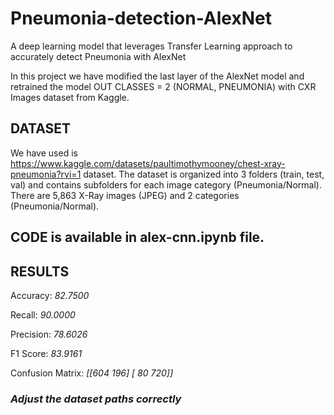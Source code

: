 # Pneumonia-detection-AlexNet
A deep learning model that leverages Transfer Learning approach to accurately detect Pneumonia with AlexNet

In this project we have modified the last layer of the AlexNet model and retrained the model OUT CLASSES = 2 (NORMAL, PNEUMONIA) with CXR Images dataset from Kaggle.

## DATASET

We have used is https://www.kaggle.com/datasets/paultimothymooney/chest-xray-pneumonia?rvi=1 dataset.
The dataset is organized into 3 folders (train, test, val) and contains subfolders for each image category (Pneumonia/Normal). There are 5,863 X-Ray images (JPEG) and 2 categories (Pneumonia/Normal).

## CODE is available in alex-cnn.ipynb file.

## RESULTS

Accuracy: *82.7500*

Recall: *90.0000*

Precision: *78.6026*

F1 Score: *83.9161*

Confusion Matrix:
*[[604 196]
 [ 80 720]]*

### *Adjust the dataset paths correctly*
